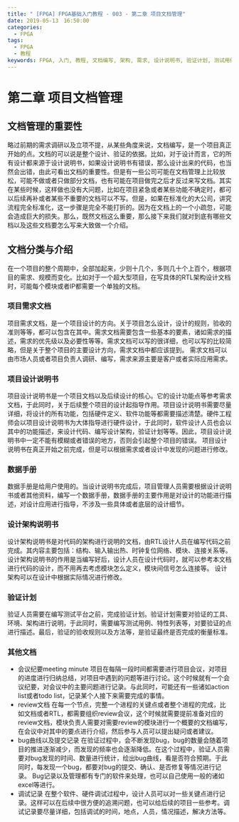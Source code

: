 ```yaml
---
title: " [FPGA] FPGA基础入门教程 - 003 - 第二章 项目文档管理"
date: 2019-05-13　16:50:00
categories:
  - FPGA
tags:
  - FPGA
  - 教程
keywords: FPGA, 入门, 教程, 文档编写, 架构, 需求, 设计说明书, 验证计划, 测试用例
---
```


# 第二章 项目文档管理

## 文档管理的重要性
略过前期的需求调研以及立项不提，从某些角度来说，文档编写，是一个项目真正开始的点。文档的可以说是整个设计、验证的依据。比如，对于设计而言，它的所有设计都来源于设计说明书，如果设计说明书有错误，那么设计出来的代码，也当然会出错，由此可看出文档的重要性。但是有一些公司可能在文档管理上比较放松，可能不做或者只做部分文档，也有可能在项目做完之后才反过来写文档。其实在某些时候，这样做也没有大问题，比如在项目紧急或者某些功能不确定时，都可以后续再补或者某些不重要的文档可以不写。但是，如果在标准化的大公司，讲究流程完全标准化，这一步骤是完全不能打折的。因为在文档上的一个小疏忽，可能会造成巨大的损失。那么，既然文档这么重要，那么接下来我们就对到底有哪些文档以及这些文档要怎么写来大致做一个介绍。

## 文档分类与介绍
在一个项目的整个周期中，全部加起来，少则十几个，多则几十个上百个，根据项目的需求、规模而变化。比如对于一个超大型项目，在写具体的RTL架构设计文档时，可能每个模块或者IP都需要一个单独的文档。

### 项目需求文档
项目需求文档，是一个项目设计的方向。关于项目怎么设计，设计的规则，验收的准则等等，都可以包含在其中。需求文档需要包含一些基本的要素，诸如需求的描述，需求的优先级以及必要性等等。需求文档可以写的很详细，也可以写的比较简略，但是关于整个项目的主要设计方向，需求文档中都应该提到。
需求文档可以由市场人员或者项目负责人调研、编写，需求来源主要是客户或者实际应用需求。

### 项目设计说明书
项目设计说明书是一个项目文档以及后续设计的核心。它的设计功能点等参考需求文档，于此同时，关于后续整个项目的设计起指导作用。项目设计说明书需要尽量详细，将设计的所有功能，包括硬件定义、软件功能等都需要描述清楚。硬件工程师会以项目设计说明书为大体指导进行硬件设计，于此同时，软件设计人员也会以其中的功能描述，来设计代码、编写设计架构，验证计划等等。因此，项目设计说明书中一定不能有模糊或者错误的地方，否则会引起整个项目的错误。
项目设计说明书在真正开始之前完成，但是可以根据需求或者设计中发现的问题进行修改。

### 数据手册
数据手册是给用户使用的。当设计说明书完成后，项目管理人员需要根据设计说明书或者其他资料，编写一个数据手册，数据手册的主要作用是对设计的功能进行描述，对设计应用进行指导，不涉及一些具体或者底层的设计细节。

### 设计架构说明书
设计架构说明书是对代码的架构进行说明的文档，由RTL设计人员在编写代码之前完成。其内容主要包括：结构、输入输出热、时钟复位网络、模块、连接关系等。设计架构说明书的作用是当编写好后，设计人员在设计代码时，就可以参考本文档进行代码的设计，而不用再去考虑模块怎么定义，模块间信号怎么连接等。
设计架构可以在设计中根据实际情况进行修改。

### 验证计划
验证人员需要在编写测试平台之前，完成验证计划。验证计划需要对验证的工具、环境、架构进行说明，于此同时，需要编写测试用例、特性列表等，对要验证的点进行描述。最后，验证的验收规则以及方法等，是验证最终是否完成的衡量标准。

### 其他文档
- 会议纪要meeting minute
项目在每隔一段时间都需要进行项目会议，对项目的进度进行归纳总结，对项目中遇到的问题等进行讨论。这个时候就有一个会议纪要，对会议中的主要问题进行记录。与此同时，可能还有一些诸如action list或者todo list，记录某个人接下来需要完成的事情。
- review文档
在每一个节点，完整一个进程的关键点或者整个进程的完成，比如文档或者RTL，都需要组织review会议，这个时候就需要提前准备对应的review文档，模块负责人需要对需要review的模块进行一个概要的文档编写，在会议中对其中的要点进行介绍，然后参与人员可以提出疑问或者建议。
- bug曲线以及提交记录
在验证过程中，会不断发现bug，bug的数量会随着项目的推进逐渐减少，而发现的频率也会逐渐降低。在这个过程中，验证人员需要对bug发现的时间、数量进行统计，绘出bug曲线，看是否符合预期。于此同时，每发现一个bug，都要对bug的提交、确认、是否修复等情况进行记录。
Bug记录以及管理都有专门的软件来处理，也可以自己使用一般的诸如excel等进行。
- 调试记录
在整个软件、硬件调试过程中，设计人员可以对一些关键点进行记录。这样可以在后续中很方便的追溯问题，也可以给后续的项目一些参考。调试记录要尽量详细，包括调试的时间，地点，人员，情况描述，解决方法等。
